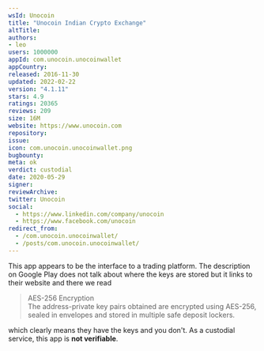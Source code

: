 ```yaml
---
wsId: Unocoin
title: "Unocoin Indian Crypto Exchange"
altTitle: 
authors:
- leo
users: 1000000
appId: com.unocoin.unocoinwallet
appCountry: 
released: 2016-11-30
updated: 2022-02-22
version: "4.1.11"
stars: 4.9
ratings: 20365
reviews: 209
size: 16M
website: https://www.unocoin.com
repository: 
issue: 
icon: com.unocoin.unocoinwallet.png
bugbounty: 
meta: ok
verdict: custodial
date: 2020-05-29
signer: 
reviewArchive:
twitter: Unocoin
social:
  - https://www.linkedin.com/company/unocoin
  - https://www.facebook.com/unocoin
redirect_from:
  - /com.unocoin.unocoinwallet/
  - /posts/com.unocoin.unocoinwallet/
---
```


This app appears to be the interface to a trading platform. The description on
Google Play does not talk about where the keys are stored but it links to their
website and there we read

> AES-256 Encryption<br>
  The address-private key pairs obtained are encrypted using AES-256, sealed in
  envelopes and stored in multiple safe deposit lockers.

which clearly means they have the keys and you don't. As a custodial service,
this app is **not verifiable**.
